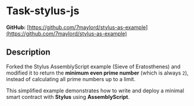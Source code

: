 # Task-stylus-js

**GitHub:** [https://github.com/7maylord/stylus-as-example](https://github.com/7maylord/stylus-as-example)

## Description

Forked the Stylus AssemblyScript example (Sieve of Eratosthenes) and modified it to return the **minimum even prime number** (which is always `2`), instead of calculating all prime numbers up to a limit.

This simplified example demonstrates how to write and deploy a minimal smart contract with **Stylus** using **AssemblyScript**.
